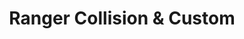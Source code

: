 ---
title: "Ranger Collision & Custom"
url: /bandera/ranger-collision-and-custom/
shop: car repair
---